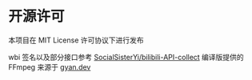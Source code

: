 # 开源许可
本项目在 MIT License 许可协议下进行发布

wbi 签名以及部分接口参考 [SocialSisterYi/bilibili-API-collect](https://github.com/SocialSisterYi/bilibili-API-collect)
编译版提供的 FFmpeg 来源于 [gyan.dev](https://www.gyan.dev/ffmpeg/builds/)